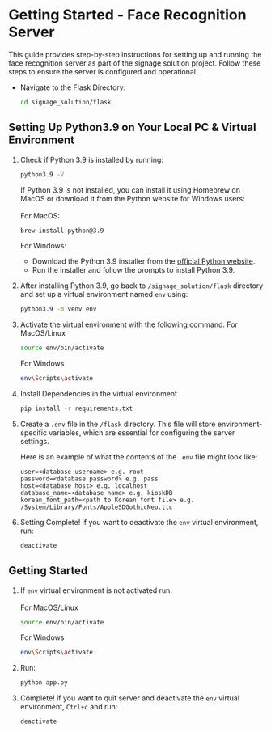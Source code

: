 
# Getting Started - Face Recognition Server
This guide provides step-by-step instructions for setting up and running the face recognition server as part of the signage solution project. Follow these steps to ensure the server is configured and operational.


- Navigate to the Flask Directory:
   ```sh
   cd signage_solution/flask
   ```
   
## Setting Up Python3.9 on Your Local PC & Virtual Environment

1. Check if Python 3.9 is installed by running:
   ```sh
   python3.9 -V
   ```

   If Python 3.9 is not installed, you can install it using Homebrew on MacOS or download it from the Python website for Windows users:<br/><br/>
   For MacOS:
   ```sh
   brew install python@3.9
   ```
   For Windows:
   - Download the Python 3.9 installer from the [official Python website](https://www.python.org/downloads/).
   - Run the installer and follow the prompts to install Python 3.9.
  
2. After installing Python 3.9, go back to `/signage_solution/flask` directory and set up a virtual environment named `env` using:
   ```sh
   python3.9 -m venv env
   ```

3. Activate the virtual environment with the following command:
   For MacOS/Linux
   ```sh
   source env/bin/activate
   ```
   For Windows
   ```sh
   env\Scripts\activate
   ```
4. Install Dependencies in the virtual environment

   ```sh
   pip install -r requirements.txt
   ```
   
5. Create a `.env` file in the `/flask` directory. This file will store environment-specific variables, which are essential for configuring the server settings.

   Here is an example of what the contents of the `.env` file might look like:
  
   ```plaintext
   user=<database username> e.g. root
   password=<database password> e.g. pass
   host=<database host> e.g. localhost
   database_name=<database name> e.g. kioskDB
   korean_font_path=<path to Korean font file> e.g. /System/Library/Fonts/AppleSDGothicNeo.ttc
   ```
6. Setting Complete! if you want to deactivate the `env` virtual environment, run:
   ```sh
   deactivate
   ```
## Getting Started
1. If `env` virtual environment is not activated run:<br/><br/>
   For MacOS/Linux
   ```sh
   source env/bin/activate
   ```
   For Windows
   ```sh
   env\Scripts\activate
   ```
2. Run:
   ```sh
   python app.py
   ```

3. Complete! if you want to quit server and deactivate the `env` virtual environment, `Ctrl+c` and run:
   ```sh
   deactivate
   ```
